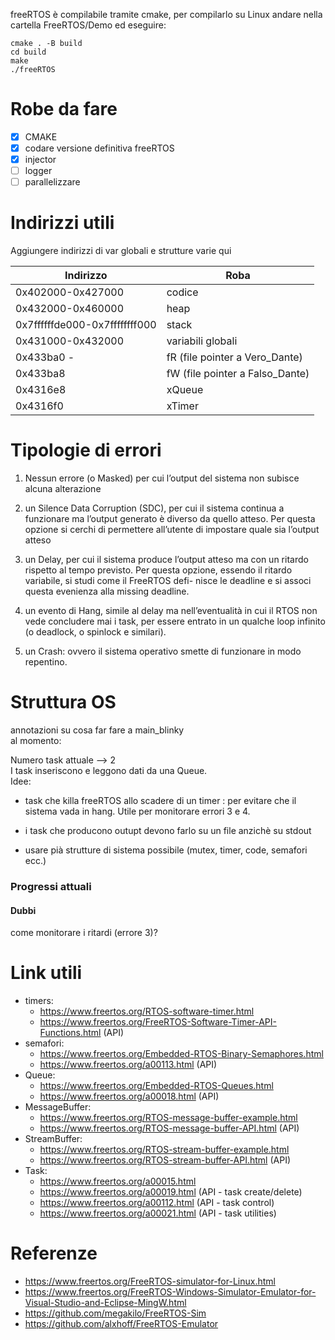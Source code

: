 freeRTOS è compilabile tramite cmake, per compilarlo su Linux andare nella cartella FreeRTOS/Demo ed eseguire:

```
cmake . -B build
cd build
make
./freeRTOS
```

# Robe da fare
 - [x] CMAKE
 - [x] codare versione definitiva freeRTOS
 - [x] injector
 - [ ] logger
 - [ ] parallelizzare

# Indirizzi utili
Aggiungere indirizzi di var globali e strutture varie qui <br>

 | Indirizzo  |  Roba |   
|---|---|
| 0x402000-0x427000 | codice |
| 0x432000-0x460000 | heap |
|0x7ffffffde000-0x7ffffffff000 | stack |
|0x431000-0x432000 | variabili globali |
|0x433ba0 - | fR (file pointer a Vero_Dante) |
|0x433ba8 | fW (file pointer a Falso_Dante) |
|0x4316e8 | xQueue |
|0x4316f0 | xTimer |

# Tipologie di errori
1. Nessun errore (o Masked) per cui l’output del sistema non subisce alcuna alterazione

2. un Silence Data Corruption (SDC), per cui il sistema continua a funzionare ma l’output
generato è diverso da quello atteso. Per questa opzione si cerchi di permettere all’utente
di impostare quale sia l’output atteso
3. un Delay, per cui il sistema produce l’output atteso ma con un ritardo rispetto al tempo
previsto. Per questa opzione, essendo il ritardo variabile, si studi come il FreeRTOS defi-
nisce le deadline e si associ questa evenienza alla missing deadline.
4. un evento di Hang, simile al delay ma nell’eventualità in cui il RTOS non vede concludere
mai i task, per essere entrato in un qualche loop infinito (o deadlock, o spinlock e similari).
5. un Crash: ovvero il sistema operativo smette di funzionare in modo repentino.

# Struttura OS
annotazioni su cosa far fare a main_blinky <br>
al momento: <br>

Numero task attuale --> 2 <br>
I task inseriscono e leggono dati da una Queue. <br>
Idee: <br>
* task che killa freeRTOS allo scadere di un timer : per evitare che il sistema vada in hang. Utile per monitorare errori 3 e 4.

* i task che producono outupt devono farlo su un file anzichè su stdout

* usare pià strutture di sistema possibile (mutex, timer, code, semafori ecc.)

### Progressi attuali


#### Dubbi
come monitorare i ritardi (errore 3)?

# Link utili
* timers:
  * https://www.freertos.org/RTOS-software-timer.html
  * https://www.freertos.org/FreeRTOS-Software-Timer-API-Functions.html (API)
* semafori:
  * https://www.freertos.org/Embedded-RTOS-Binary-Semaphores.html
  * https://www.freertos.org/a00113.html (API)
* Queue:
  * https://www.freertos.org/Embedded-RTOS-Queues.html
  * https://www.freertos.org/a00018.html (API)
* MessageBuffer:
  * https://www.freertos.org/RTOS-message-buffer-example.html
  * https://www.freertos.org/RTOS-message-buffer-API.html (API)
* StreamBuffer:
  * https://www.freertos.org/RTOS-stream-buffer-example.html
  * https://www.freertos.org/RTOS-stream-buffer-API.html (API)
* Task:
  * https://www.freertos.org/a00015.html
  * https://www.freertos.org/a00019.html (API - task create/delete)
  * https://www.freertos.org/a00112.html (API - task control)
  * https://www.freertos.org/a00021.html (API - task utilities)

# Referenze

* https://www.freertos.org/FreeRTOS-simulator-for-Linux.html
* https://www.freertos.org/FreeRTOS-Windows-Simulator-Emulator-for-Visual-Studio-and-Eclipse-MingW.html
* https://github.com/megakilo/FreeRTOS-Sim
* https://github.com/alxhoff/FreeRTOS-Emulator
